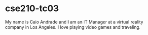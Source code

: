 # cse210-tc03
My name is Caio Andrade and I am an IT Manager at a virtual reality company in Los Angeles.
I love playing video games and traveling.
